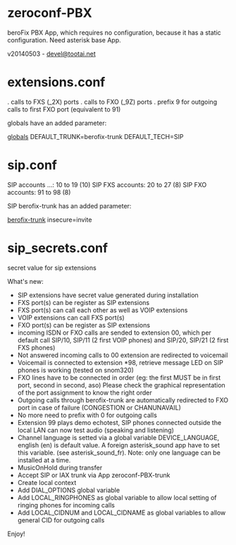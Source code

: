 zeroconf-PBX
============

beroFix PBX App, which requires no configuration, because it has a static configuration. Need asterisk base App.



v20140503 - devel@tootai.net

extensions.conf
===============

. calls to FXS (_2X) ports
. calls to FXO (_9Z) ports
. prefix 9 for outgoing calls to first FXO port (equivalent to 91)

globals have an added parameter:

[globals](+)
DEFAULT_TRUNK=berofix-trunk
DEFAULT_TECH=SIP


sip.conf
========
SIP accounts ...: 10 to 19 (10)
SIP FXS accounts: 20 to 27 (8)
SIP FXO accounts: 91 to 98 (8)

SIP berofix-trunk has an added parameter:

[berofix-trunk](+)
insecure=invite

sip_secrets.conf
================
secret value for sip extensions


What's new:

* SIP extensions have secret value generated during installation
* FXS port(s) can be register as SIP extensions
* FXS port(s) can call each other as well as VOIP extensions
* VOIP extensions can call FXS port(s)
* FXO port(s) can be register as SIP extensions
* incoming ISDN or FXO calls are sended to extension 00, which per default call SIP/10, SIP/11 (2 first VOIP phones) and SIP/20, SIP/21 (2 first FXS phones)
* Not answered incoming calls to 00 extension are redirected to voicemail
* Voicemail is connected to extension *98, retrieve message LED on SIP phones is working (tested on snom320)
* FXO lines have to be connected in order (eg: the first MUST be in first port, second in second, aso)
  Please check the graphical representation of the port assignment to know the right order 
* Outgoing calls through berofix-trunk are automatically redirected to FXO port in case of failure (CONGESTION or CHANUNAVAIL)
* No more need to prefix with 0 for outgoing calls
* Extension 99 plays demo echotest, SIP phones connected outside the local LAN can now test audio (speaking and listening)
* Channel language is setted via a global variable DEVICE_LANGUAGE, english (en) is default value. A foreign asterisk_sound app have to set this variable.
  (see asterisk_sound_fr). Note: only one language can be installed at a time.
* MusicOnHold during transfer
* Accept SIP or IAX trunk via App zeroconf-PBX-trunk
* Create local context
* Add DIAL_OPTIONS global variable
* Add LOCAL_RINGPHONES as global variable to allow local setting of ringing phones for incoming calls
* Add LOCAL_CIDNUM and LOCAL_CIDNAME as global variables to allow general CID for outgoing calls

Enjoy!

